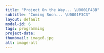 ```yaml
---
title: "Project On the Way... \U0001F4BB"
subtitle: "Coming Soon... \U0001F3C3"
layout: default
modal-id: 6
tags: programming
project-date: 
thumbnail: image6.jpg
alt: image-alt
---
```

